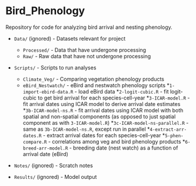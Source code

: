 # Bird_Phenology

Repository for code for analyzing bird arrival and nesting phenology.

* `Data/` (ignored) - Datasets relevant for project
  * `Processed/` - Data that have undergone processing
  * `Raw/` - Raw data that have not undergone processing

* `Scripts/` - Scripts to run analyses
  * `Climate_Veg/` - Comparing vegetation phenology products
  * `eBird_Nestwatch/` - eBird and nestwatch phenology scripts
    *`1-import-ebird-data.R` - load eBird data
    *`2-logit-cubic.R` - fit logit-cubic to get bird arrival for each species-cell-year
    *`3-ICAR-model.R` - fit arrival dates using ICAR model to derive arrival date estimates
    *`3b-ICAR-model-ns.R` - fit arrival dates using ICAR model with both spatial and non-spatial components (as opposed to just spatial component as with `3-ICAR-model.R`)
    *`3c-ICAR-model-ns-parallel.R` - same as `3b-ICAR-model-ns.R`, except run in parallel
    *`4-extract-arr-dates.R` - extract arrival dates for each species-cell-year
    *`5-phen-compare.R` - correlations among veg and bird phenology products
    *`6-breed-arr-model.R` - breeding date (nest watch) as a function of arrival date (eBird)

* `Notes/` (ignored) - Scratch notes

* `Results/` (ignored) - Model output


